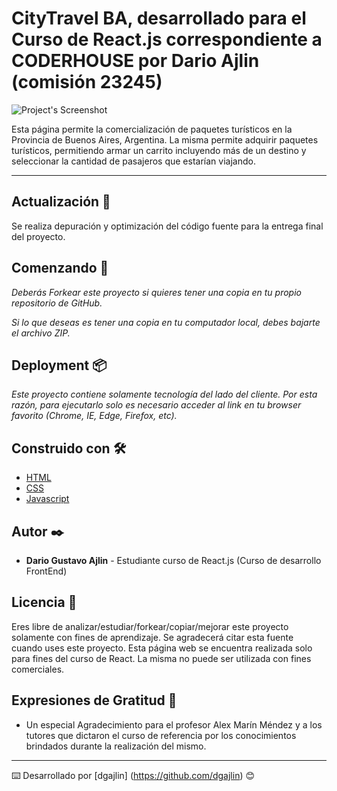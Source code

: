 # CityTravel BA, desarrollado para el Curso de React.js correspondiente a CODERHOUSE por Dario Ajlin (comisión 23245)


![Project's Screenshot]( https://firebasestorage.googleapis.com/v0/b/citytravelba.appspot.com/o/BA.jpg?alt=media&token=a4c67376-be82-4755-b23c-6a881bbb8d38)


Esta página permite la comercialización de paquetes turísticos en la Provincia de Buenos Aires, Argentina.
La misma permite adquirir paquetes turísticos, permitiendo armar un carrito incluyendo más de un destino y seleccionar la cantidad de pasajeros que estarían viajando.

---
## Actualización 💪
Se realiza depuración y optimización del código fuente para la entrega final del proyecto.


## Comenzando 🚀

_Deberás Forkear este proyecto si quieres tener una copia en tu propio repositorio de GitHub._

_Si lo que deseas es tener una copia en tu computador local, debes bajarte el archivo ZIP._



## Deployment 📦

_Este proyecto contiene solamente tecnología del lado del cliente. Por esta razón, para ejecutarlo solo es necesario acceder al link en tu browser favorito (Chrome, IE, Edge, Firefox, etc)._


## Construido con 🛠️


* [HTML](https://developer.mozilla.org/es/docs/Web/HTML)
* [CSS](https://developer.mozilla.org/es/docs/Web/CSS)
* [Javascript](https://developer.mozilla.org/es/docs/Web/JavaScript)


## Autor ✒️

* **Dario Gustavo Ajlin** - Estudiante curso de React.js (Curso de desarrollo FrontEnd) 


## Licencia 📄

Eres libre de analizar/estudiar/forkear/copiar/mejorar este proyecto solamente con fines de aprendizaje. Se agradecerá citar esta fuente cuando uses este proyecto.
Esta página web se encuentra realizada solo para fines del curso de React. La misma no puede ser utilizada con fines comerciales.

## Expresiones de Gratitud 🎁

* Un especial Agradecimiento para el profesor Alex Marín Méndez y a los tutores que dictaron el curso de referencia por los conocimientos brindados durante la realización del mismo.


---
⌨️ Desarrollado por [dgajlin] (https://github.com/dgajlin) 😊
